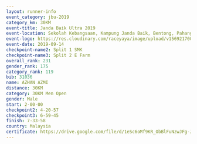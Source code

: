 ```yaml
---
layout: runner-info 
event_category: jbu-2019 
category_km: 30KM 
event-title: Janda Baik Ultra 2019 
event-location: Sekolah Kebangsaan, Kampung Janda Baik, Bentong, Pahang, Malaysia 
event-logo: https://res.cloudinary.com/raceyaya/image/upload/v1569217009/logo/janda-baik_vch1pc.jpg 
event-date: 2019-09-14 
checkpoint-name2: Split 1 SMK 
checkpoint-name3: Split 2 E Farm 
overall_rank: 231
gender_rank: 175
category_rank: 119
bib: 31036
name: AZHAN AZMI
distance: 30KM
category: 30KM Men Open
gender: Male
start: 2-00-00
checkpoint2: 4-20-57
checkpoint3: 6-59-45
finish: 7-33-58
country: Malaysia
certificate: https://drive.google.com/file/d/1eSc6oMf9KR_ObBlFuNzwJFg-JR2CnCVC/view?usp=sharing
---
```

